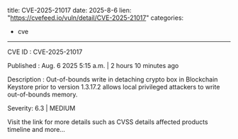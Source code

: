  
title: CVE-2025-21017
date: 2025-8-6
lien: "https://cvefeed.io/vuln/detail/CVE-2025-21017"
categories:
  - cve
---

CVE ID : CVE-2025-21017

Published :  Aug. 6
2025
5:15 a.m. | 2 hours
10 minutes ago

Description : Out-of-bounds write in detaching crypto box in Blockchain Keystore prior to version 1.3.17.2 allows local privileged attackers to write out-of-bounds memory.

Severity: 6.3 | MEDIUM

Visit the link for more details
such as CVSS details
affected products
timeline
and more...
